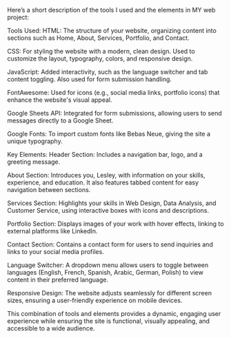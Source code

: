 Here’s a short description of the tools I used and the elements in MY web project:

Tools Used:
HTML: The structure of your website, organizing content into sections such as Home, About, Services, Portfolio, and Contact.

CSS: For styling the website with a modern, clean design. Used to customize the layout, typography, colors, and responsive design.

JavaScript: Added interactivity, such as the language switcher and tab content toggling. Also used for form submission handling.

FontAwesome: Used for icons (e.g., social media links, portfolio icons) that enhance the website's visual appeal.

Google Sheets API: Integrated for form submissions, allowing users to send messages directly to a Google Sheet.

Google Fonts: To import custom fonts like Bebas Neue, giving the site a unique typography.

Key Elements:
Header Section: Includes a navigation bar, logo, and a greeting message.

About Section: Introduces you, Lesley, with information on your skills, experience, and education. It also features tabbed content for easy navigation between sections.

Services Section: Highlights your skills in Web Design, Data Analysis, and Customer Service, using interactive boxes with icons and descriptions.

Portfolio Section: Displays images of your work with hover effects, linking to external platforms like LinkedIn.

Contact Section: Contains a contact form for users to send inquiries and links to your social media profiles.

Language Switcher: A dropdown menu allows users to toggle between languages (English, French, Spanish, Arabic, German, Polish) to view content in their preferred language.

Responsive Design: The website adjusts seamlessly for different screen sizes, ensuring a user-friendly experience on mobile devices.

This combination of tools and elements provides a dynamic, engaging user experience while ensuring the site is functional, visually appealing, and accessible to a wide audience.
<!---
lesleysango/lesleysango is a ✨ special ✨ repository because its `README.md` (this file) appears on your GitHub profile.
You can click the Preview link to take a look at your changes.
--->
